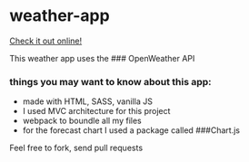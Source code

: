 # weather-app

[Check it out online!](https://jocovass.github.io/weather-app/)

This weather app uses the ### OpenWeather API

### things you may want to know about this app:

- made with HTML, SASS, vanilla JS
- I used MVC architecture for this project
- webpack to boundle all my files
- for the forecast chart I used a package called ###Chart.js

Feel free to fork, send pull requests
